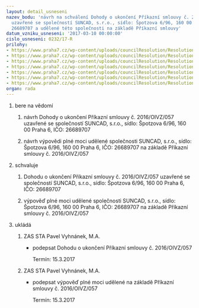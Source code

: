 ```yaml
---
layout: detail_usneseni
nazev_bodu: 'návrh na schválení Dohody o ukončení Příkazní smlouvy č. 2016/OIVZ/057
  uzavřené se společností SUNCAD, s.r.o., sídlo: Špotzova 6/96, 160 00 Praha 6, IČO:
  26689707 a udělené této společnosti na základě Příkazní smlouvy'
datum_vzniku_usneseni: '2017-03-10 00:00:00'
cislo_usneseni: 0232/17-R
prilohy:
- https://www.praha7.cz/wp-content/uploads/councilResolution/Resolutions/29170/export/1Duvodovazprava~177453.doc
- https://www.praha7.cz/wp-content/uploads/councilResolution/Resolutions/29170/export/2Dohodaoukonceniprikaznismlouvysmlouvy~177452.doc
- https://www.praha7.cz/wp-content/uploads/councilResolution/Resolutions/29170/export/3Prikaznismlouva~177451.doc
- https://www.praha7.cz/wp-content/uploads/councilResolution/Resolutions/29170/export/4Prikaznismlouvac2017OIVZ017ingDropka~177450.doc
- https://www.praha7.cz/wp-content/uploads/councilResolution/Resolutions/29170/export/5Vypovedplnemoci~177449.docx
- https://www.praha7.cz/wp-content/uploads/councilResolution/Resolutions/29170/export/6PlnamocSUNCADsro~177448.doc
- https://www.praha7.cz/wp-content/uploads/councilResolution/Resolutions/29170/export/export~296547.pdf
organ: rada
---
```

<ol id="urzList" class="urzList_view"><li id="" class="urzClass1"><span name="1">bere na vědomí</span><ol class="urzOlClass"><li style="text-align: left;" id="" class="urzClass2"><span><p>návrh Dohody o ukončení Příkazní smlouvy č. 2016/OIVZ/057 uzavřené se společností SUNCAD, s.r.o., sídlo: Špotzova 6/96, 160 00 Praha 6, IČO: 26689707</p></span></li><li style="text-align: left;" id="" class="urzClass2"><span><p>návrh výpovědi plné moci udělené společnosti SUNCAD, s.r.o., sídlo: Špotzova 6/96, 160 00 Praha 6, IČO: 26689707 na základě Příkazní smlouvy č. 2016/OIVZ/057<br></p></span></li></ol></li><li id="" class="urzClass1"><span name="24">schvaluje</span><ol class="urzOlClass"><li style="text-align: left;" id="" class="urzClass2"><span><p>Dohodu o ukončení Příkazní smlouvy č. 2016/OIVZ/057 uzavřené se společností SUNCAD, s.r.o., sídlo: Špotzova 6/96, 160 00 Praha 6, IČO: 26689707</p></span></li><li style="text-align: left;" id="" class="urzClass2"><span><p>výpověď plné moci udělené společnosti SUNCAD, s.r.o., sídlo: Špotzova 6/96, 160 00 Praha 6, IČO: 26689707 na základě Příkazní smlouvy č. 2016/OIVZ/057</p></span></li></ol></li><li class="urzClass1" id="urzUkoly"><span name="1">ukládá</span><ol class="urzOlClass"><li class="urzClass2"><span><p>ZAS STA Pavel Vyhnánek, M.A.</p></span><ul class="urzUlClass"><li class="urzClass3"><span><p>podepsat Dohodu o ukončení Příkazní smlouvy č. 2016/OIVZ/057</p></span><span class="urzUkolTermin">  Termín:&nbsp;15.3.2017</span></li></ul></li><li class="urzClass2"><span><p>ZAS STA Pavel Vyhnánek, M.A.</p></span><ul class="urzUlClass"><li class="urzClass3"><span><p>podepsat výpověď plné moci udělené na základě Příkazní smlouvy č. 2016/OIVZ/057</p></span><span class="urzUkolTermin">  Termín:&nbsp;15.3.2017</span></li></ul></li></ol></li></ol>